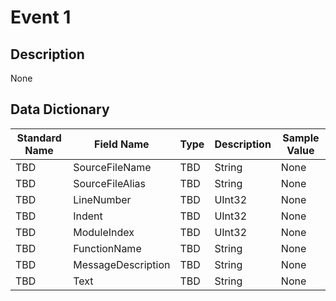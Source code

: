 # Event 1

## Description
None

## Data Dictionary
|Standard Name|Field Name|Type|Description|Sample Value|
|---|---|---|---|---|
|TBD|SourceFileName|TBD|String|None|None|
|TBD|SourceFileAlias|TBD|String|None|None|
|TBD|LineNumber|TBD|UInt32|None|None|
|TBD|Indent|TBD|UInt32|None|None|
|TBD|ModuleIndex|TBD|UInt32|None|None|
|TBD|FunctionName|TBD|String|None|None|
|TBD|MessageDescription|TBD|String|None|None|
|TBD|Text|TBD|String|None|None|
